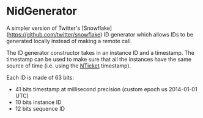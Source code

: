 NidGenerator
============

A simpler version of Twitter's [Snowflake] (https://github.com/twitter/snowflake) ID generator which allows IDs to be generated locally instead of making a remote call.

The ID generator constructor takes in an instance ID and a timestamp.
The timestamp can be used to make sure that all the instances have the same source of time (i.e. using the [NTicket](https://github.com/sluu99/nticket) timestamp).

Each ID is made of 63 bits:

- 41 bits timestamp at millisecond precision (custom epoch us 2014-01-01 UTC)
- 10 bits instance ID
- 12 bits sequence ID
